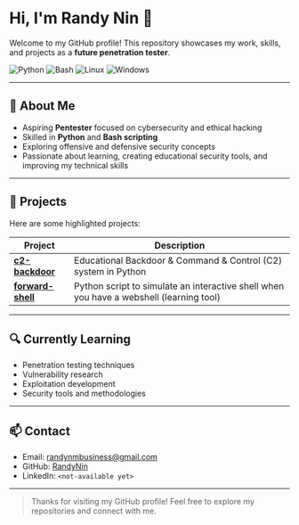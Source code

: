 # Hi, I'm Randy Nin 👋

Welcome to my GitHub profile! This repository showcases my work, skills, and projects as a **future penetration tester**.

![Python](https://img.shields.io/badge/Python-3.10+-blue?logo=python&logoColor=white) ![Bash](https://img.shields.io/badge/Bash-Scripting-green?logo=gnu-bash&logoColor=white) ![Linux](https://img.shields.io/badge/Linux-CommandLine-orange?logo=linux&logoColor=white) ![Windows](https://img.shields.io/badge/Windows-Compatible-blue?logo=windows&logoColor=white)

---

## 🔭 About Me

- Aspiring **Pentester** focused on cybersecurity and ethical hacking  
- Skilled in **Python** and **Bash scripting**  
- Exploring offensive and defensive security concepts  
- Passionate about learning, creating educational security tools, and improving my technical skills  

---

## 🚀 Projects

Here are some highlighted projects:

| Project                                                                                            | Description                                                                             |
| -------------------------------------------------------------------------------------------------- | --------------------------------------------------------------------------------------- |
| [**c2-backdoor**](https://github.com/RandyNin/c2-backdoor)                                         | Educational Backdoor & Command & Control (C2) system in Python                          |
| [**forward-shell**](https://github.com/RandyNin/forward-shell)                                     | Python script to simulate an interactive shell when you have a webshell (learning tool) |

---

## 🔍 Currently Learning

- Penetration testing techniques  
- Vulnerability research  
- Exploitation development  
- Security tools and methodologies  

---

## 📫 Contact

- Email: randynmbusiness@gmail.com  
- GitHub: [RandyNin](https://github.com/RandyNin)  
- LinkedIn: `<not-available yet>`  


---

> Thanks for visiting my GitHub profile! Feel free to explore my repositories and connect with me.
